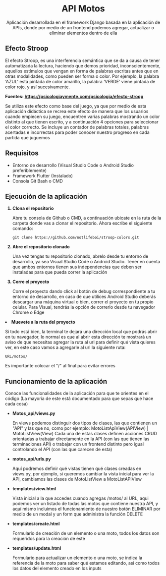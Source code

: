 <h1 align="center">API Motos</h1>
<p align="center">Aplicación desarrollada en el framework Django basada en la aplicación de APIs, donde por medio de un frontend podemos agregar, actualizar o eliminar elementos dentro de ella</p>

<h2>Efecto Stroop</h2>
<p>El efecto Stroop, es una interferencia semántica que se da a causa de tener automatizada la lectura, haciendo que demos prioridad, inconscientemente, aquellos estímulos que vengan en forma de palabras escritas antes que en otras modalidades, como pueden ser forma o color. Por ejemplo, la palabra ‘AZUL’ está pintada de color amarillo, la palabra ‘VERDE’ viene pintada de color rojo, y así sucesivamente.</p>

<b>Fuentes: https://psicologiaymente.com/psicologia/efecto-stroop</b>

Se utiliza este efecto como base del juego, ya que por medio de esta aplicación didáctica se recrea este efecto de manera que los usuarios cuando empiecen su juego, encuentren varias palabras mostrando un color distinto al que tienen escrito, y a continuación 4 opciones para seleccionar el color correcto. Se incluye un contador de palabras totales, palabras acertadas e incorrectas para poder conocer nuestro progreso en cada partida que juguemos</p>

<h2>Requisitos</h2>
<ul>
  <li>Entorno de desarrollo (Visual Studio Code o Android Studio preferiblemente)</li>
  <li>Framework Flutter (Instalado)</li>
  <li>Consola Git Bash o CMD</li>
</ul>

<h2>Ejecución de la aplicación</h2>
<p>
  <ol>
  <b><li>Clona el repositorio</li></b>
    <p>Abre tu consola de Github o CMD, a continuación ubicate en la ruta de la carpeta donde vas a clonar el repositorio. Ahora escribe el siguiente comando: </p>
    <pre><code>git clone https://github.com/notlifeboi/stroop-colors.git</code></pre>
  <b><li>Abre el repositorio clonado</li></b>
    <p>Una vez tengas tu repositorio clonado, abrelo desde tu entorno de desarrollo, ya sea Visual Studio Code o Android Studio. Tener en cuenta que ambos entornos tienen sus     independencias que deben ser instaladas para que pueda correr la aplicación</p>
  <b><li>Corre el proyecto</li></b>
    <p>Corre el proyecto dando click al botón de debug correspondiente a tu entorno de desarrollo, en caso de que utilices Android Studio deberás descargar una máquina            virtual o bien, correr el proyecto en tu propio celular. Para Visual, tendrás la opción de correrlo desde tu navegador Chrome o Edge</p>
  </ol>
</p>
<b><li>Muevete a la ruta del proyecto</li></b>
<p>Si todo está bien, la terminal te dejará una dirección local que podrás abrir en tu navegador, lo normal es que al abrir esta dirección te mostrará un aviso de que necesitas agregar la ruta al url para definir qué vista quieres ver, en este caso vamos a agregarle al url la siguiente ruta:</p>
<pre><code>URL/motos/</code></pre>
<p>Es importante colocar el "/" al final para evitar errores</p>

<h2>Funcionamiento de la aplicación</h2>
<p>Conoce las funcionalidades de la aplicación para que te orientes en el código (La mayoria de este está documentado para que sepas qué hace cada cosa)</p>
  <ul>
    <b><li>Motos_api/views.py</li></b>
    <p>En views podemos distinguir dos tipos de clases, las que contienen un "API" y las que no, como por ejemplo: MotoListApiView(APIView) | MotoListView(View)
    Cada una de estas clases definen acciones CRUD orientadas a trabajar directamente en la API (con las que tienen las terminaciones API) o trabajar con un frontend distinto pero igual controlando el API (con las que carecen de esta)</p>
    <b><li>motos_api/urls.py</li></b>
    <p>Aquí podremos definir qué vistas tienen qué clases creadas en views.py, por ejemplo, si queremos cambiar la vista inicial para ver la API, cambiamos las clases de MotoListView a MotoListAPIView</p>
    <b><li>templates/view.html</li></b>
    <p>Vista inicial a la que accedes cuando agregas /motos/ al URL, aqui podemos ver un listado de todas las motos que contiene nuestra API, y aquí mismo incluimos el funcionamiento de nuestro botón ELIMINAR por medio de un modal y un form que administra la función DELETE</p>
    <b><li>templates/create.html</li></b>
    <p>Formulario de creación de un elemento o una moto, todos los datos son requeridos para la creación de este</p>
    <b><li>templates/update.html</li></b>
    <p>Formulario para actualizar un elemento o una moto, se indica la referencia de la moto para saber qué estamos editando, asi como todos los datos del elemento creado en los inputs</p>


